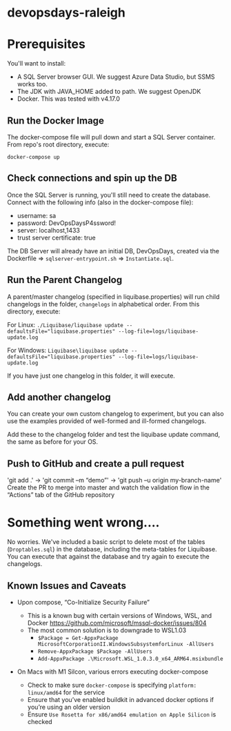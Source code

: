 # devopsdays-raleigh

# Prerequisites
You'll want to install:

* A SQL Server browser GUI. We suggest Azure Data Studio, but SSMS works too.
* The JDK with JAVA_HOME added to path. We suggest OpenJDK
* Docker. This was tested with v4.17.0

## Run the Docker Image

The docker-compose file will pull down and start a SQL Server container. From repo's root directory, execute:

`docker-compose up`

## Check connections and spin up the DB

Once the SQL Server is running, you'll still need to create the database. Connect with the following info (also in the docker-compose file):

* username: sa
* password: DevOpsDaysP4ssword!
* server: localhost,1433
* trust server certificate: true

The DB Server will already have an initial DB, DevOpsDays, created via the Dockerfile => `sqlserver-entrypoint.sh` => `Instantiate.sql`.

## Run the Parent Changelog

A parent/master changelog (specified in liquibase.properties) will run child changelogs in the folder, `changelogs` in alphabetical order. From this directory, execute:

For Linux:
`./Liquibase/liquibase update --defaultsFile="liquibase.properties" --log-file=logs/liquibase-update.log`

For Windows:
`Liquibase\liquibase update --defaultsFile="liquibase.properties" --log-file=logs/liquibase-update.log`

If you have just one changelog in this folder, it will execute.

## Add another changelog

You can create your own custom changelog to experiment, but you can also use the examples provided of well-formed and ill-formed changelogs. 

Add these to the changelog folder and test the liquibase update command, the same as before for your OS.

## Push to GitHub and create a pull request
'git add .' -> 'git commit –m “demo”' -> 'git push –u origin my-branch-name'
Create the PR to merge into master and watch the validation flow in the “Actions” tab of the GitHub repository


# Something went wrong....
No worries. We've included a basic script to delete most of the tables (`Droptables.sql`) in the database, including the meta-tables for Liquibase. You can execute that against the database and try again to execute the changelogs.

## Known Issues and Caveats

* Upon compose, “Co-Initialize Security Failure”
    * This is a known bug with certain versions of Windows, WSL, and Docker https://github.com/microsoft/mssql-docker/issues/804
    * The most common solution is to downgrade to WSL1.03
        * `$Package = Get-AppxPackage MicrosoftCorporationII.WindowsSubsystemforLinux -AllUsers`
    	* `Remove-AppxPackage $Package -AllUsers`
    	* `Add-AppxPackage .\Microsoft.WSL_1.0.3.0_x64_ARM64.msixbundle`

* On Macs with M1 Silcon, various errors executing docker-compose
    * Check to make sure `docker-compose` is specifying `platform: linux/amd64` for the service
    * Ensure that you’ve enabled buildkit in advanced docker options if you’re using an older version
    * Ensure `Use Rosetta for x86/amd64 emulation on Apple Silicon` is checked
